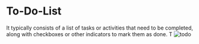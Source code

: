 # To-Do-List
 It typically consists of a list of tasks or activities that need to be completed, along with checkboxes or other indicators to mark them as done. T
![todo](https://github.com/shailesh-butter/To-Do-List/assets/139483504/2fa484ab-c5fc-418c-9d78-0a1b064a08c9)

